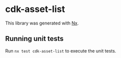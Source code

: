 # cdk-asset-list

This library was generated with [Nx](https://nx.dev).

## Running unit tests

Run `nx test cdk-asset-list` to execute the unit tests.
